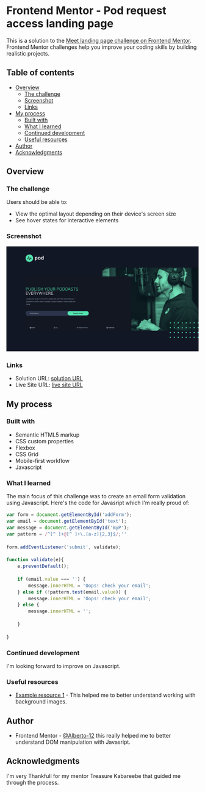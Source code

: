 # Frontend Mentor - Pod request access landing page

This is a solution to the [Meet landing page challenge on Frontend Mentor](https://www.frontendmentor.io/solutions/pod-request-access-landing-page-c__ApQHhvN). Frontend Mentor challenges help you improve your coding skills by building realistic projects. 

## Table of contents

- [Overview](#overview)
  - [The challenge](#the-challenge)
  - [Screenshot](#screenshot)
  - [Links](#links)
- [My process](#my-process)
  - [Built with](#built-with)
  - [What I learned](#what-i-learned)
  - [Continued development](#continued-development)
  - [Useful resources](#useful-resources)
- [Author](#author)
- [Acknowledgments](#acknowledgments)



## Overview

### The challenge

Users should be able to:

- View the optimal layout depending on their device's screen size
- See hover states for interactive elements

### Screenshot

![](./assets/Screenshot%202022-12-12%20at%2014-22-55%20Frontend%20Mentor%20Pod%20request%20access%20landing%20page.png)



### Links

- Solution URL: [solution URL](http://127.0.0.1:5500/)
- Live Site URL: [live site URL](https://alberto-12.github.io/pod-request-access-landing-page/)

## My process

### Built with

- Semantic HTML5 markup
- CSS custom properties
- Flexbox
- CSS Grid
- Mobile-first workflow
- Javascript


### What I learned

The main focus of this challenge was to create an email form validation using Javascript. Here's the code for Javasript which I'm really proud of:

```js
var form = document.getElementById('addForm');
var email = document.getElementById('text');
var message = document.getElementById('myP');
var pattern = /^[^ ]+@[^ ]+\.[a-z]{2,3}$/;''

form.addEventListener('submit', validate);

function validate(e){
    e.preventDefault();

    if (email.value === '') {
        message.innerHTML = 'Oops! check your email';
    } else if (!pattern.test(email.value)) {
        message.innerHTML = 'Oops! check your email';
    } else {
        message.innerHTML = '';
       
    }
   
}
```

### Continued development

I'm looking forward to improve on Javascript.

### Useful resources

- [Example resource 1](https://www.youtube.com/watch?v=i37KVt_IcXw) - This helped me to better understand working with background images.

## Author


- Frontend Mentor - [@Alberto-12](https://www.frontendmentor.io/profile/Alberto-12) this really helped me to better understand DOM manipulation with Javasript.

## Acknowledgments

I'm very Thankfull for my mentor Treasure Kabareebe that guided me through the process.